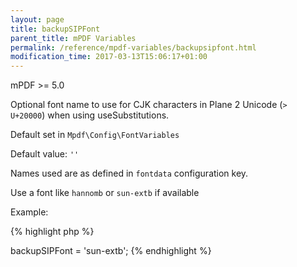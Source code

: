 ```yaml
---
layout: page
title: backupSIPFont
parent_title: mPDF Variables
permalink: /reference/mpdf-variables/backupsipfont.html
modification_time: 2017-03-13T15:06:17+01:00
---
```


mPDF >= 5.0

Optional font name to use for CJK characters in Plane 2 Unicode (`> U+20000`) when using useSubstitutions.

Default set in `Mpdf\Config\FontVariables`

Default value: `''`

Names used are as defined in `fontdata` configuration key.

Use a font like `hannomb` or `sun-extb` if available

Example:

{% highlight php %}
<?php

$this->backupSIPFont = 'sun-extb';
{% endhighlight %}
